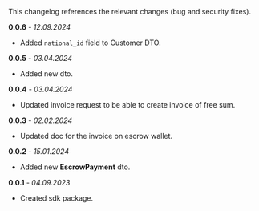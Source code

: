 This changelog references the relevant changes (bug and security fixes).

**0.0.6** - _12.09.2024_
* Added `national_id` field to Customer DTO.

**0.0.5** - _03.04.2024_
* Added new dto.

**0.0.4** - _03.04.2024_
* Updated invoice request to be able to create invoice of free sum.

**0.0.3** - _02.02.2024_
* Updated doc for the invoice on escrow wallet.

**0.0.2** - _15.01.2024_
* Added new **EscrowPayment** dto.

**0.0.1** - _04.09.2023_
* Created sdk package.
